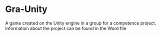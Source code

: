 # Gra-Unity

A game created on the Unity engine in a group for a competence project. Information about the project can be found in the Word file

